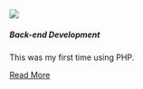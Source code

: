 <section class="tile">


<img class="project-img responsive" src="/assets/template-php.png">

##### Back-end Development

This was my first time using PHP.

[Read More](./portfolio/back-end.html)

</section>


